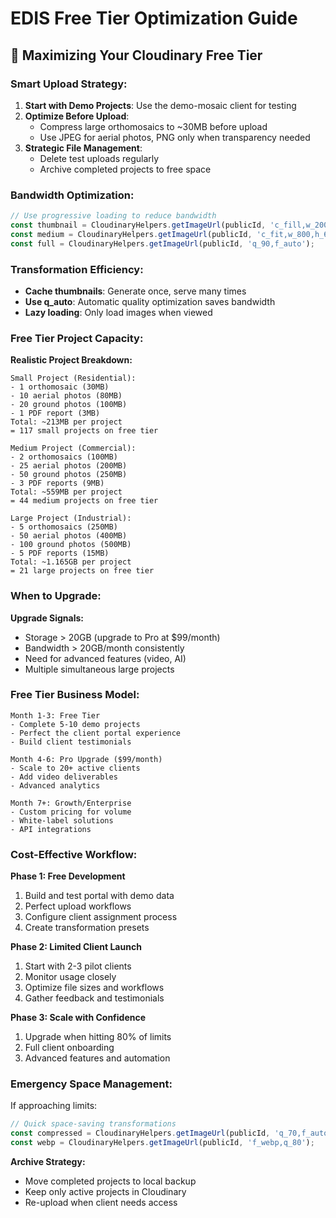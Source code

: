 # EDIS Free Tier Optimization Guide

## 🎯 **Maximizing Your Cloudinary Free Tier**

### **Smart Upload Strategy:**
1. **Start with Demo Projects**: Use the demo-mosaic client for testing
2. **Optimize Before Upload**: 
   - Compress large orthomosaics to ~30MB before upload
   - Use JPEG for aerial photos, PNG only when transparency needed
3. **Strategic File Management**:
   - Delete test uploads regularly
   - Archive completed projects to free space

### **Bandwidth Optimization:**
```javascript
// Use progressive loading to reduce bandwidth
const thumbnail = CloudinaryHelpers.getImageUrl(publicId, 'c_fill,w_200,h_150,q_60');
const medium = CloudinaryHelpers.getImageUrl(publicId, 'c_fit,w_800,h_600,q_80');
const full = CloudinaryHelpers.getImageUrl(publicId, 'q_90,f_auto');
```

### **Transformation Efficiency:**
- **Cache thumbnails**: Generate once, serve many times
- **Use q_auto**: Automatic quality optimization saves bandwidth
- **Lazy loading**: Only load images when viewed

### **Free Tier Project Capacity:**

**Realistic Project Breakdown:**
```
Small Project (Residential):
- 1 orthomosaic (30MB)
- 10 aerial photos (80MB)  
- 20 ground photos (100MB)
- 1 PDF report (3MB)
Total: ~213MB per project
= 117 small projects on free tier

Medium Project (Commercial):
- 2 orthomosaics (100MB)
- 25 aerial photos (200MB)
- 50 ground photos (250MB)
- 3 PDF reports (9MB)
Total: ~559MB per project  
= 44 medium projects on free tier

Large Project (Industrial):
- 5 orthomosaics (250MB)
- 50 aerial photos (400MB)
- 100 ground photos (500MB)
- 5 PDF reports (15MB)
Total: ~1.165GB per project
= 21 large projects on free tier
```

### **When to Upgrade:**

**Upgrade Signals:**
- Storage > 20GB (upgrade to Pro at $99/month)
- Bandwidth > 20GB/month consistently
- Need for advanced features (video, AI)
- Multiple simultaneous large projects

### **Free Tier Business Model:**
```
Month 1-3: Free Tier
- Complete 5-10 demo projects
- Perfect the client portal experience
- Build client testimonials

Month 4-6: Pro Upgrade ($99/month)  
- Scale to 20+ active clients
- Add video deliverables
- Advanced analytics

Month 7+: Growth/Enterprise
- Custom pricing for volume
- White-label solutions
- API integrations
```

### **Cost-Effective Workflow:**

**Phase 1: Free Development**
1. Build and test portal with demo data
2. Perfect upload workflows
3. Configure client assignment process
4. Create transformation presets

**Phase 2: Limited Client Launch**  
1. Start with 2-3 pilot clients
2. Monitor usage closely
3. Optimize file sizes and workflows
4. Gather feedback and testimonials

**Phase 3: Scale with Confidence**
1. Upgrade when hitting 80% of limits
2. Full client onboarding
3. Advanced features and automation

### **Emergency Space Management:**

If approaching limits:
```javascript
// Quick space-saving transformations
const compressed = CloudinaryHelpers.getImageUrl(publicId, 'q_70,f_auto');
const webp = CloudinaryHelpers.getImageUrl(publicId, 'f_webp,q_80');
```

**Archive Strategy:**
- Move completed projects to local backup
- Keep only active projects in Cloudinary
- Re-upload when client needs access